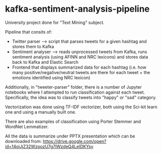# kafka-sentiment-analysis-pipeline

University project done for "Text Mining" subject.

Pipeline that consits of:

- Twitter parser --> script that parses tweets for a given hashtag and stores them to Kafka
- Sentiment analyser --> reads unprocessed tweets from Kafka, runs sentiment analysis (using AFINN and NRC lexicons) and stores data back to Kafka and Elastic Search
- Frontend that displays summarized data for each hashtag (i.e. how many positive/negative/neutral tweets are there for each tweet + the emotions identified using NRC lexicon)

Additionally, in "tweeter-parser" folder, there is a number of Jupyter notebooks where I attempted to run classification against each tweet. Specifically, the idea was to classify tweets into "happy" or "sad" category.

Vectorization was done using TF-IDF vectorizer, both using the Sci-kit learn one and using a manually built one.

There are also examples of classification using Porter Stemmer and WordNet Lemmatizer.

All the data is summarize under PPTX presentation which can be downloaded from:
https://drive.google.com/open?id=14ojJjZ32WzpozU7g7IWzdeQ4LeIDKYsy


